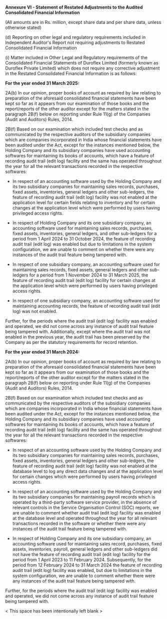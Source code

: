 **Annexure VI - Statement of Restated Adjustments to the Audited Consolidated Financial Information**

(All amounts are in Rs. million, except share data and per share data, unless otherwise stated)

(d) Reporting on other legal and regulatory requirements included in Independent Auditor's Report not requiring adjustments to Restated Consolidated Financial Information

(i) Matter included in Other Legal and Regulatory requirements of the Consolidated Financial Statements of Duroflex Limited (formerly known as Duroflex Private Limited) which does not require any corrective adjustment in the Restated Consolidated Financial Information is as follows:

**For the year ended 31 March 2025:**

2A(b) In our opinion, proper books of account as required by law relating to preparation of the aforesaid consolidated financial statements have been kept so far as it appears from our examination of those books and the report/reports of the other auditor except for the matters stated in the paragraph 2B(f) below on reporting under Rule 11(g) of the Companies (Audit and Auditors) Rules, 2014.

2B(f) Based on our examination which included test checks and as communicated by the respective auditors of the subsidiary companies which are companies incorporated in India whose financial statements have been audited under the Act, except for the instances mentioned below, the Holding Company and its subsidiary companies have used accounting softwares for maintaining its books of accounts, which have a feature of recording audit trail (edit log) facility and the same has operated throughout the year for all the relevant transactions recorded in the respective softwares:

- In respect of an accounting software used by the Holding Company and its two subsidiary companies for maintaining sales records, purchases, fixed assets, inventories, general ledgers and other sub-ledgers, the feature of recording audit trail (edit log) facility was not enabled at the application level for certain fields relating to inventory and for certain changes at the application level which were performed by users having privileged access rights.

- In respect of Holding Company and its one subsidiary company, an accounting software used for maintaining sales records, purchases, fixed assets, inventories, general ledgers, and other sub-ledgers for a period from 1 April 2024 to 31 October 2024, the feature of recording audit trail (edit log) was enabled but due to limitations in the system configuration, we are unable to comment on whether there were any instances of the audit trail feature being tampered with.

- In respect of one subsidiary company, an accounting software used for maintaining sales records, fixed assets, general ledgers and other sub-ledgers for a period from 1 November 2024 to 31 March 2025, the feature of recording audit trail (edit log) facility for certain changes at the application level which were performed by users having privileged access rights.

- In respect of one subsidiary company, an accounting software used for maintaining accounting records, the feature of recording audit trail (edit log) was not enabled.

Further, for the periods where the audit trail (edit log) facility was enabled and operated, we did not come across any instance of audit trail feature being tampered with. Additionally, except where the audit trail was not enabled in the previous year, the audit trail has been preserved by the Company as per the statutory requirements for record retention.

**For the year ended 31 March 2024:**

2A(b) In our opinion, proper books of account as required by law relating to preparation of the aforesaid consolidated financial statements have been kept so far as it appears from our examination of those books and the report/reports of the other auditor except for the matters stated in the paragraph 2B(f) below on reporting under Rule 11(g) of the Companies (Audit and Auditors) Rules, 2014.

2B(f) Based on our examination which included test checks and as communicated by the respective auditors of the subsidiary companies which are companies incorporated in India whose financial statements have been audited under the Act, except for the instances mentioned below, the Holding Company and its subsidiary companies have used accounting softwares for maintaining its books of accounts, which have a feature of recording audit trail (edit log) facility and the same has operated throughout the year for all the relevant transactions recorded in the respective softwares:

- In respect of an accounting software used by the Holding Company and its two subsidiary companies for maintaining sales records, purchases, fixed assets, inventories, general ledgers and other sub-ledgers, the feature of recording audit trail (edit log) facility was not enabled at the database level to log any direct data changes and at the application level for certain changes which were performed by users having privileged access rights.

- In respect of an accounting software used by the Holding Company and its two subsidiary companies for maintaining payroll records which is operated by a third-party software service provider, in the absence of relevant controls in the Service Organisation Control (SOC) reports, we are unable to comment whether audit trail (edit log) facility was enabled at the database level and operated throughout the year for all relevant transactions recorded in the software or whether there were any instances of the audit trail feature being tampered with.

- In respect of Holding Company and its one subsidiary company, an accounting software used for maintaining sales record, purchases, fixed assets, inventories, payroll, general ledgers and other sub-ledgers did not have the feature of recording audit trail (edit log) facility for the period from 1 April 2023 to 11 February 2024. Subsequently, for the period from 12 February 2024 to 31 March 2024 the feature of recording audit trail (edit log) facility was enabled, but due to limitations in the system configuration, we are unable to comment whether there were any instances of the audit trail feature being tampered with.

Further, for the periods where the audit trail (edit log) facility was enabled and operated, we did not come across any instance of audit trail feature being tampered with.

< This space has been intentionally left blank >